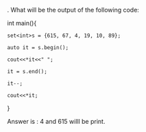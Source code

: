 . What will be the output of the following code:

int main(){

    set<int>s = {615, 67, 4, 19, 10, 89};

    auto it = s.begin();

    cout<<*it<<" ";

    it = s.end();

    it--;

    cout<<*it;

}

Answer is : 4 and  615 willl be print.
